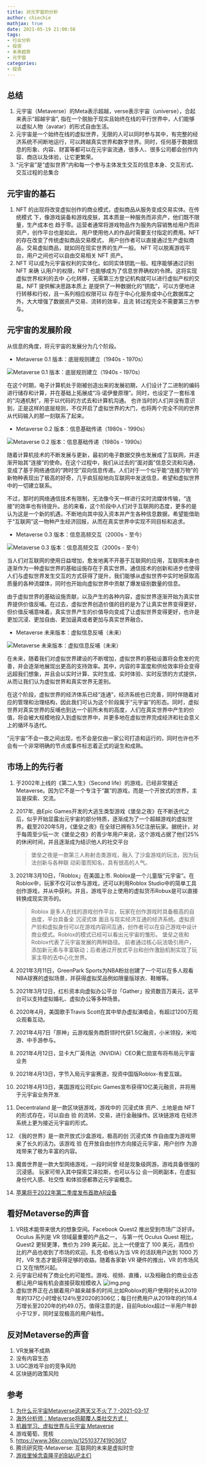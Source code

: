 ```yaml
---
title: 对元宇宙的分析
author: chiechie
mathjax: true
date: 2021-05-19 21:00:58
tags:
- 行业分析
- 投资
- 未来趋势
- 元宇宙
categories: 
- 投资
---
```


## 总结

1. 元宇宙（Metaverse）的Meta表示超越，verse表示宇宙（universe），合起来表示“超越宇宙”, 指在一个脱胎于现实且始终在线的平行世界中，人们能够以虚拟人物（avatar）的形式自由生活。
2. 元宇宙是一个始终在线的虚拟世界，无限的人可以同时参与其中，有完整的经济系统不间断地运行，可以跨越真实世界和数字世界。同时，任何基于数据信息的形象、内容、财富等都可以在元宇宙流通，很多人、很多公司都会创作内容、商店以及体验，让它更繁荣。
3. “元宇宙”是“虚拟世界”内和每一个参与主体发生交互的信息本身、交互形式、交互过程的总集合



## 元宇宙的基石

1. NFT 的出现将改变虚拟创作的商业模式，虚拟商品从服务变成交易实体。在传统模式 下，像游戏装备和游戏皮肤，其本质是一种服务而非资产，他们既不限量，生产成本也 趋于零。运营者通常将游戏物品作为服务内容销售给用户而非资产，创作平台也是如此， 用户使用他人的作品时需要支付指定的费用。NFT 的存在改变了传统虚拟商品交易模式， 用户创作者可以直接通过生产虚拟商品，交易虚拟商品，就如同在现实世界的生产一般。 NFT 可以脱离游戏平台，用户之间也可以自由交易相关 NFT 资产。
2. NFT 可以成为元宇宙权利的实体化，如同实体钥匙一般。程序能够通过识别 NFT 来确 认用户的权限，NFT 也能够成为了信息世界确权的令牌。这将实现虚拟世界权利的去中 心化转移，无需第三方登记机构就可以进行虚拟产权的交易。NFT 提供解决思路本质上 是提供了一种数据化的“钥匙”，可以方便地进行转移和行权，且一系列相应权限可以 存在于中心化服务或中心化数据库之外，大大增强了数据资产交易、流转的效率，且流 转过程完全不需要第三方参与。

## 元宇宙的发展阶段

从信息的角度，将元宇宙的发展分为几个阶段。

- Metaverse 0.1 版本：底层规则建立（1940s - 1970s）

![Metaverse 0.1 版本：底层规则建立（1940s - 1970s）](./img_1.png)

在这个时期，电子计算机处于刚被创造出来的发展初期，人们设计了二进制的编码进行储存和计算，并在基础上拓展成“冯·诺伊曼原理”。同时，也设定了一套标准的“沟通机制”，用于以代码的方式去和计算机沟通。
也许当时的人们并没有意识到，正是这样的底层规则，不仅开启了虚拟世界的大门，也将两个完全不同的世界从代码输入的那一刻联系了起来。

- Metaverse 0.2 版本：信息基础传递（1980s - 1990s）

![Metaverse 0.2 版本：信息基础传递（1980s - 1990s）](./img_2.png)

随着计算机技术的不断发展与更新，最初的电子数据交换也发展成了互联网，并逐渐开始其“连接”的使命。在这个过程中，我们从过去的“面对面”信息交流和沟通，变成了基于网络通信的“跨时空”双向信息传递。人们对于一个似乎能“连接万物”的新物种表现出了极高的好奇，几乎疯狂般地向互联网中发送信息，希望和虚拟世界中的一切建立联系。

不过，那时的网络通信技术有限制，无法像今天一样进行实时流媒体传输，“连接”的效率也有待提升。总的来看，这个阶段中人们对于互联网的态度，更多的是认为这是一个新的机遇，不断地向其中投入资本并产生各种信息数据，希望能借助于“互联网”这一物种产生经济回报，从而在真实世界中实现不同目标和追求。

- Metaverse 0.3 版本：信息高频交互（2000s - 至今）

![Metaverse 0.3 版本：信息高频交互（2000s - 至今）](./img_3.png)

当人们对互联网的使用日益增加，愈发地离不开基于互联网的应用，互联网本身也逐渐作为一种虚拟世界的基础设施存在于真实世界。通信技术的创新和进步也使得人们与虚拟世界发生交互的方式获得了提升，我们能够从虚拟世界中实时地获取高质量的各种流媒体，同时也开始向虚拟世界中贡献了爆发级别数量的信息。

由于虚拟世界的基础设施贡献，以及产生的各种内容，虚拟世界逐渐开始为真实世界提供价值反哺。在过去，虚拟世界创造价值的目的是为了让真实世界变得更好，但价值反哺意味着，真实世界产生的价值导向变成了让虚拟世界变得更好，也许是更加沉浸、更加自由、更加逼真或者更加与真实世界融合。


- Metaverse 未来版本：虚拟信息反哺（未来）

![Metaverse 未来版本：虚拟信息反哺（未来）](./img_4.png)

在未来，随着我们对虚拟世界建设的不断增加，虚拟世界的基础设置将会愈发的完善，并会逐渐地展现出更高的支持效率。其中，内容的丰富度和供给效率将会变得远超我们想象，并且会以实时计算、实时生成、实时体验、实时反馈的方式提供，从而让我们认为虚拟世界和真实世界无差别。

在这个阶段，虚拟世界的经济体系已经“连通”，经济系统也已完善，同时伴随着对应的管理和治理结构，因此我们可认为这个阶段属于“元宇宙”的形态。同时，虚拟世界对真实世界的反哺也到达一个前所未有的高度，人们在真实世界中产生的价值，将会被大规模地投入到虚拟世界中，并更多地在虚拟世界完成经济和社会意义上的循环与迭代。

“元宇宙”不会一夜之间出现，也不会是仅由一家公司打造和运行的，同时也许也不会有一个非常明确的节点或事件标志着正式的诞生和成熟。


## 市场上的先行者

1. 于2002年上线的《第二人生》（Second life）的游戏，已经非常接近Metaverse。因为它不是一个专注于“赢”的游戏，而是一个开放式的世界，主旨是探索、交流。
2. 2017年, 由Epic Games开发的大逃生类型游戏《堡垒之夜》在不断迭代之后，似乎开始显露出元宇宙的部分特质，逐渐成为了一个超越游戏的虚拟世界。截至2020年5月，《堡垒之夜》在全球已拥有3.5亿注册玩家。据统计，对于每周至少玩一次《堡垒之夜》的青少年用户来说，这个游戏占据了他们25%的休闲时间，并且逐渐成为结识他人的社交平台

    > 堡垒之夜是一款第三人称射击类游戏，融入 了沙盒游戏的玩法，因为玩法创新与各种联 动彩蛋而知名，具有很高的人气。

2. 2021年3月10日，「Roblox」在美国上市. Roblox是一个儿童版“元宇宙”。在Roblox中，玩家不仅可以参与游戏，还可以利用Roblox Studio中的简单工具创作游戏，并从中获利。并且，游戏平台上使用的虚拟货币Robux是可以直接转换成现实货币的。
   
   > Roblox 是多人在线的游戏创作平台，玩家在创作游戏时具备极高的自由度，平台具备全 沉浸式体 面且与现实经济互通的经济系统。虚拟资产验和虚拟身份可以在游戏内容间互通，创作者可以在自己游戏中设计商业模式。Roblox的模式已经可以看出元宇宙的雏形。
   > 堡垒之夜和Roblox代表了元宇宙发展的两种路径。 
   > 前者通过核心玩法吸引用户，添加新元素与丰富联动；后者通过开放式平台和创作激励机制实现了玩家主导的去中心化世界。
3. 2021年3月11日，GreenPark Sports为NBA粉丝创建了一个可以在多人观看NBA球赛的虚拟场景，并获得虚拟奖品例如限量版球衣、鞋帽等。
4. 2021年3月12日，红杉资本向虚拟办公平台「Gather」投资数百万美元，这平台可以支持虚拟婚礼、虚拟办公等多种场景。
5. 2020年4月，美国歌手Travis Scott在其中举办虚拟演唱会，有超过1200万观众观看互动。
5. 2021年4月7日「原神」云游戏服务商蔚领时代获1.5亿融资，小米领投，米哈游、中手游参与。
6. 2021年4月12日，显卡大厂英伟达（NVIDIA）CEO黄仁勋宣布将布局元宇宙业务
6. 2021年4月13日，字节入局元宇宙赛道，投资中国版Roblox-有爱互娱。
8. 2021年4月13日，美国游戏公司Epic Games宣布获得10亿美元融资，并将用于元宇宙业务开发.
9. Decentraland 是一款区块链游戏，游戏中的 沉浸式体 资产、土地是由 NFT 的形式存在，可以自由 验 的流转、交易，进行金融操作。区块链游戏 在经济系统上更为接近元宇宙的形式。
10. 《我的世界》是一款开放式沙盒游戏，极高的创 沉浸式体 作自由度为游戏带来了长久的活力。该游戏 验 在开放自由创作方向接近元宇宙，用户创作 为游戏带来了极为丰富的内容。
11. 魔兽世界是一款大型网络游戏，一段时间曾 经是现象级网游。游戏具备很强的沉浸感。 玩家可带入其中探索艾泽拉斯，也可以与公 会一同刷副本，在虚拟身份代入感、社交性 和体验感都靠近元宇宙概念。
12. [苹果将于2022年第二季度发布首款AR设备](https://www.36kr.com/p/1259437364588295)



## 看好Metaverse的声音

1. VR技术能带来很大的想象空间。Facebook Quest2 推出受到市场广泛好评。Oculus 系列是 VR 领域最重要的产品之一， 与第一代 Oculus Quest 相比，Quest2 更轻更薄，售价为 299 美元起，比上一代便宜了 100 美元，高性价比的产品也收到了市场的欢迎。扎克·伯格认为当 VR 的活跃用户达到 1000 万时，VR 生态才能获得足够的收益。随着各家新 VR 硬件的推出，VR 的市场风口 又在悄然兴起。
2. 元宇宙已经有了商业化的可能性。游戏、视频、直播，以及相融合的商业业态都让用户端有机会直接获取规模收入
    ![img.png](./img.png)
3. 虚拟世界正在占据着用户越来越多的时间,比如Roblox的用户使用时长从2019年的137亿小时增长124％至2020的306亿；每日付费用户从2019年的约18.4万增长至2020年的约49.0万。值得注意的是，目前Roblox超过一半用户年龄小于12岁，同时呈现极高的用户粘性。



## 反对Metaverse的声音

1. VR发展不成熟
2. 没有内容生态
3. UGC游戏平台的竞争风险
4. 区块链的政策风险


## 参考
1. [为什么元宇宙Metaverse这两天又不火了？-2021-03-17](https://www.huxiu.com/article/415676.html)
2. [海外分析师：Metaverse将颠覆人类社交方式！](http://www.gamelook.com.cn/2021/03/416439)
3. [机器学习、虚拟世界与元宇宙 Metaverse](https://www.gcores.com/articles/129199)
4. 游戏葡萄、竞核
5. https://www.36kr.com/p/1251037741903617
6. 腾讯研究院-Metaverse: 互联网的未来是虚拟时空
1. [游戏里悼念袁隆平的B站UP主们](https://mp.weixin.qq.com/s/-txvtNWUfrXdGE8W_IeHZg)

